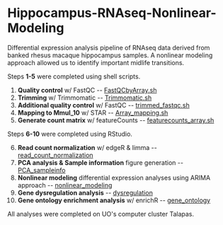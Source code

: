 # Hippocampus-RNAseq-Nonlinear-Modeling
Differential expression analysis pipeline of RNAseq data derived from banked rhesus macaque hippocampus samples. A nonlinear modeling approach allowed us to identify important midlife transitions. 

Steps **1-5** were completed using shell scripts.

1. **Quality control** w/ FastQC -- [FastQCbyArray.sh](https://github.com/tannerndrsn4/Hippocampus-RNAseq-Nonlinear-Modeling/blob/main/FastQCbyArray.sh)
2. **Trimming** w/ Trimmomatic -- [Trimmomatic.sh](https://github.com/tannerndrsn4/Hippocampus-RNAseq-Nonlinear-Modeling/blob/main/Trimmomatic.sh)
3. **Additional quality control** w/ FastQC -- [trimmed_fastqc.sh](https://github.com/tannerndrsn4/Hippocampus-RNAseq-Nonlinear-Modeling/blob/main/trimmed_fastqc.sh)
4. **Mapping to Mmul_10** w/ STAR -- [Array_mapping.sh](https://github.com/tannerndrsn4/Hippocampus-RNAseq-Nonlinear-Modeling/blob/main/Array_mapping.sh)
5. **Generate count matrix** w/ featureCounts -- [featurecounts_array.sh](https://github.com/tannerndrsn4/Hippocampus-RNAseq-Nonlinear-Modeling/blob/main/featurecounts_array.sh)

Steps **6-10** were completed using RStudio.

6. **Read count normalization** w/ edgeR & limma -- [read_count_normalization](https://github.com/tannerndrsn4/Hippocampus-RNAseq-Nonlinear-Modeling/blob/main/read_count_normalization) 
7. **PCA analysis & Sample information** figure generation -- [PCA_sampleinfo](https://github.com/tannerndrsn4/Hippocampus-RNAseq-Nonlinear-Modeling/blob/main/PCA_sampleinfo)
8. **Nonlinear modeling** differential expression analyses using ARIMA approach -- [nonlinear_modeling](https://github.com/tannerndrsn4/Hippocampus-RNAseq-Nonlinear-Modeling/blob/main/nonlinear_modeling)
9. **Gene dysregulation analysis** -- [dysregulation](https://github.com/tannerndrsn4/Hippocampus-RNAseq-Nonlinear-Modeling/blob/main/dysregulation)
10. **Gene ontology enrichment analysis** w/ enrichR -- [gene_ontology](https://github.com/tannerndrsn4/Hippocampus-RNAseq-Nonlinear-Modeling/blob/main/gene_ontology)

All analyses were completed on UO's computer cluster Talapas.
